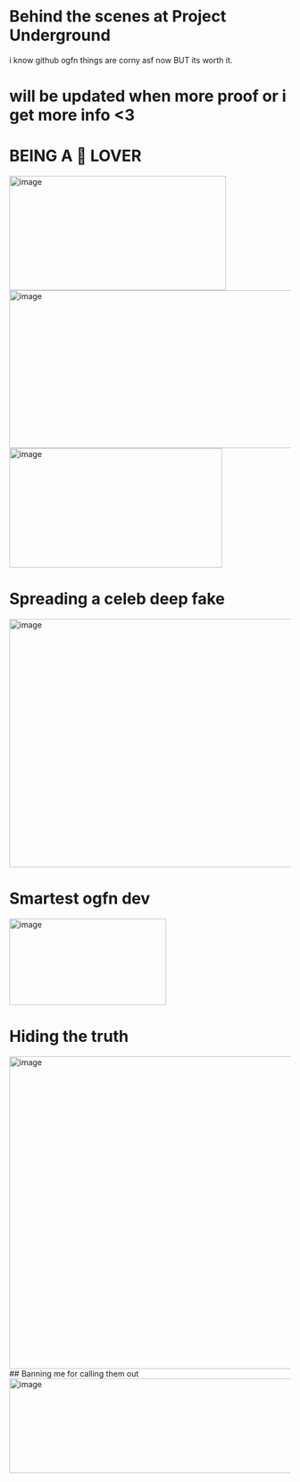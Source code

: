 # Behind the scenes at Project Underground
i know github ogfn things are corny asf now BUT its worth it.
# will be updated when more proof or i get more info <3

# BEING A 🍕 LOVER 

<img width="388" height="205" alt="image" src="https://github.com/user-attachments/assets/7448258a-be8c-4980-9e88-980310f28b31" />

<img width="793" height="283" alt="image" src="https://github.com/user-attachments/assets/a95937b5-5dfb-4b02-a5bb-9c92d926da5f" />

<img width="381" height="214" alt="image" src="https://github.com/user-attachments/assets/15bbd1ea-0687-4852-9331-1a452c1de84e" />

# Spreading a celeb deep fake
<img width="543" height="445" alt="image" src="https://github.com/user-attachments/assets/78d2b566-3346-4ca3-8739-4041c9f5b277" />

# Smartest ogfn dev
<img width="281" height="155" alt="image" src="https://github.com/user-attachments/assets/1f8d6b8e-a528-4467-a5b7-dff7e3b873f1" />

# Hiding the truth
<img width="603" height="560" alt="image" src="https://github.com/user-attachments/assets/fd611237-1096-44a4-ad9c-7f32b3c5cbf1" />
## Banning me for calling them out 
<img width="576" height="170" alt="image" src="https://github.com/user-attachments/assets/b593ef10-e1b2-41a0-84e4-bb06e9a52d10" />

